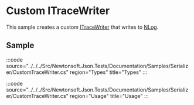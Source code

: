 ﻿# Custom ITraceWriter

This sample creates a custom [ITraceWriter](/api/newtonsoft/json/serialization/itracewriter/) that writes to [NLog](http://nlog-project.org/).

## Sample

:::code source="../../../Src/Newtonsoft.Json.Tests/Documentation/Samples/Serializer/CustomTraceWriter.cs" region="Types" title="Types" :::

:::code source="../../../Src/Newtonsoft.Json.Tests/Documentation/Samples/Serializer/CustomTraceWriter.cs" region="Usage" title="Usage" :::
